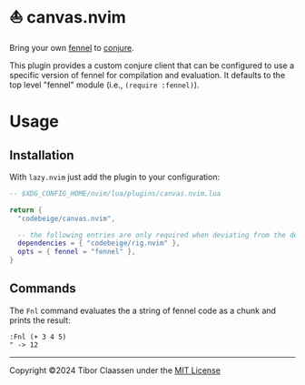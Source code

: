 # ⛵️ canvas.nvim

Bring your own [fennel][1] to [conjure][2].

This plugin provides a custom conjure client that can be configured to use a
specific version of fennel for compilation and evaluation. It defaults to
the top level "fennel" module (i.e., `(require :fennel)`).

# Usage

## Installation

With `lazy.nvim` just add the plugin to your configuration:

```lua
-- $XDG_CONFIG_HOME/nvim/lua/plugins/canvas.nvim.lua

return {
  "codebeige/canvas.nvim",

  -- the following entries are only required when deviating from the defaults:
  dependencies = { "codebeige/rig.nvim" },
  opts = { fennel = "fennel" },
}
```

## Commands

The `Fnl` command evaluates the a string of fennel code as a chunk and prints
the result:

```vim
:Fnl (+ 3 4 5)
" -> 12
```

---
Copyright ©2024 Tibor Claassen under the [MIT License](LICENSE)

[1]: https://fennel-lang.org
[2]: https://github.com/Olical/conjure
